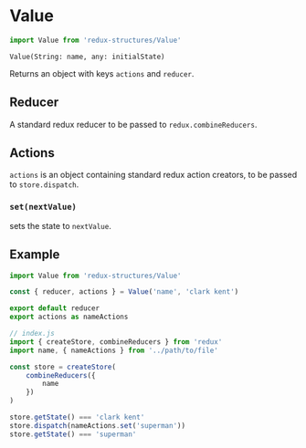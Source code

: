 # Value
```js
import Value from 'redux-structures/Value'
```

`Value(String: name, any: initialState)`

Returns an object with keys `actions` and `reducer`.

## Reducer

A standard redux reducer to be passed to `redux.combineReducers`.

## Actions

`actions` is an object containing standard redux action creators, to be passed to `store.dispatch`.

### `set(nextValue)`

sets the state to `nextValue`.

## Example

```js
import Value from 'redux-structures/Value'

const { reducer, actions } = Value('name', 'clark kent')

export default reducer
export actions as nameActions
```

```js
// index.js
import { createStore, combineReducers } from 'redux'
import name, { nameActions } from '../path/to/file'

const store = createStore(
    combineReducers({
        name
    })
)

store.getState() === 'clark kent'
store.dispatch(nameActions.set('superman'))
store.getState() === 'superman'
```
